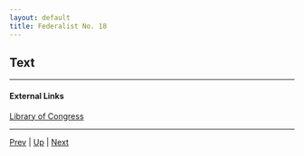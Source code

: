 ```yaml
---
layout: default
title: Federalist No. 18
---
```


## Text

---
#### External Links
[Library of Congress]()

---

[Prev](17.md) | [Up](README.md) | [Next](19.md)
